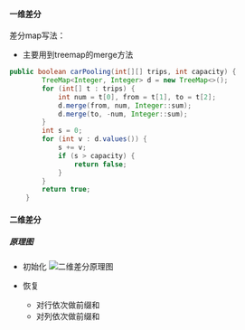 #### 一维差分
差分map写法：
- 主要用到treemap的merge方法
```java
public boolean carPooling(int[][] trips, int capacity) {
        TreeMap<Integer, Integer> d = new TreeMap<>();
        for (int[] t : trips) {
            int num = t[0], from = t[1], to = t[2];
            d.merge(from, num, Integer::sum);
            d.merge(to, -num, Integer::sum);
        }
        int s = 0;
        for (int v : d.values()) {
            s += v;
            if (s > capacity) {
                return false;
            }
        }
        return true;
    }
```

#### 二维差分
##### 原理图
- 初始化
![二维差分原理图](https://pic.leetcode.cn/1702439895-HZofag-LC2132-c.png)

- 恢复
  - 对行依次做前缀和
  - 对列依次做前缀和
